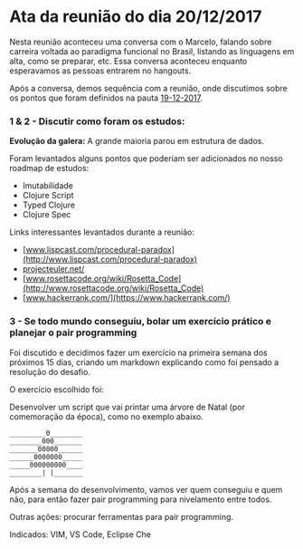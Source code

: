 # Ata da reunião do dia 20/12/2017

Nesta reunião aconteceu uma conversa com o Marcelo, falando sobre carreira voltada ao paradigma funcional no Brasil, listando as linguagens em alta, como se preparar, etc. Essa conversa aconteceu enquanto esperavamos as pessoas entrarem no hangouts. 

Após a conversa, demos sequência com a reunião, onde discutimos sobre os pontos que foram definidos na pauta [19-12-2017](https://github.com/training-center/clojure-study-group/blob/master/material/agenda/data/20171219.md). 

### 1 & 2 - Discutir como foram os estudos:

**Evolução da galera:** A grande maioria parou em estrutura de dados.  

Foram levantados alguns pontos que poderiam ser adicionados no nosso roadmap de estudos:
- Imutabilidade
- Clojure Script
- Typed Clojure
- Clojure Spec

Links interessantes levantados durante a reunião:
- [www.lispcast.com/procedural-paradox](http://www.lispcast.com/procedural-paradox)
- [projecteuler.net/](https://projecteuler.net/)
- [www.rosettacode.org/wiki/Rosetta_Code](http://www.rosettacode.org/wiki/Rosetta_Code)
- [www.hackerrank.com/](https://www.hackerrank.com/) 

### 3 - Se todo mundo conseguiu, bolar um exercício prático e planejar o pair programming

Foi discutido e decidimos fazer um exercício na primeira semana dos próximos 15 dias, criando um markdown explicando como foi pensado a resolução do desafio. 

O exercício escolhido foi: 

Desenvolver um script que vai printar uma árvore de Natal (por comemoração da época), como no exemplo abaixo.

```
_________0________
________000_______
_______00000______
______0000000_____
_____000000000____
________| |_______
```

Após a semana do desenvolvimento, vamos ver quem conseguiu e quem não, para então fazer pair programming para nivelamento entre todos.

Outras ações: procurar ferramentas para pair programming.

Indicados: VIM, VS Code, Eclipse Che
